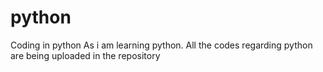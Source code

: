 # python
Coding in python
As i am learning python. All the codes regarding python are being uploaded in the repository
